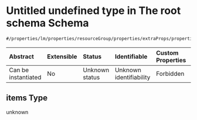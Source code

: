 # Untitled undefined type in The root schema Schema

```txt
#/properties/lm/properties/resourceGroup/properties/extraProps/properties/nodes/items#/properties/lm/properties/resourceGroup/properties/extraProps/properties/nodes/items
```



| Abstract            | Extensible | Status         | Identifiable            | Custom Properties | Additional Properties | Access Restrictions | Defined In                                                        |
| :------------------ | :--------- | :------------- | :---------------------- | :---------------- | :-------------------- | :------------------ | :---------------------------------------------------------------- |
| Can be instantiated | No         | Unknown status | Unknown identifiability | Forbidden         | Allowed               | none                | [values.schema.json\*](values.schema.json "open original schema") |

## items Type

unknown

